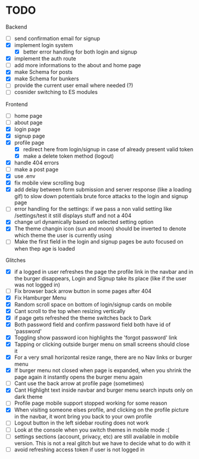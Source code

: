 # TODO

Backend

-   [ ] send confirmation email for signup
-   [x] implement login system
    -   [x] better error handling for both login and signup
-   [x] implement the auth route
-   [ ] add more informations to the about and home page
-   [x] make Schema for posts
-   [x] make Schema for bunkers
-   [ ] provide the current user email where needed (?)
-   [ ] cosnider switching to ES modules

Frontend

-   [ ] home page
-   [ ] about page
-   [x] login page
-   [x] signup page
-   [x] profile page
    -   [x] redirect here from login/signup in case of already present valid token
    -   [x] make a delete token method (logout)
-   [x] handle 404 errors
-   [ ] make a post page
-   [x] use .env
-   [x] fix mobile view scrolling bug
-   [x] add delay between form submission and server response (like a loading gif) to slow down potentials brute force attacks to the login and signup page
-   [ ] error handling for the settings: if we pass a non valid setting like /settings/test it still displays stuff and not a 404
-   [x] change url dynamically based on selected setting option
-   [x] The theme changin icon (sun and moon) should be inverted to denote which theme the user is currently using
-   [ ] Make the first field in the login and signup pages be auto focused on when thep age is loaded

Glitches

-   [x] if a logged in user refreshes the page the profile link in the navbar and in the burger disappears, Login and Signup take its place (like if the user was not logged in)
-   [ ] Fix browser back arrow button in some pages after 404
-   [x] Fix Hamburger Menu
-   [x] Random scroll space on bottom of login/signup cards on mobile
-   [x] Cant scroll to the top when resizing vertically
-   [x] if page gets refreshed the theme switches back to Dark
-   [x] Both password field and confirm password field both have id of 'password'
-   [x] Toggling show password icon highlights the 'forgot password' link
-   [x] Tapping or clicking outside burger menu on small screens should close it
-   [x] For a very small horizontal resize range, there are no Nav links or burger menu
-   [x] If burger menu not closed when page is expanded, when you shrink the page again it instantly opens the burger menu again
-   [ ] Cant use the back arrow at profile page (sometimes)
-   [x] Cant Highlight text inside navbar and burger menu search inputs only on dark theme
-   [ ] Profile page mobile support stopped working for some reason
-   [x] When visiting someone elses profile, and clicking on the profile picture in the navbar, it wont bring you back to your own profile
-   [ ] Logout button in the left sidebar routing does not work
-   [ ] Look at the console when you switch themes in mobile mode :(
-   [ ] settings sections (account, privacy, etc) are still available in mobile version. This is not a real glitch but we have to decide what to do with it
-   [ ] avoid refreshing access token if user is not logged in
